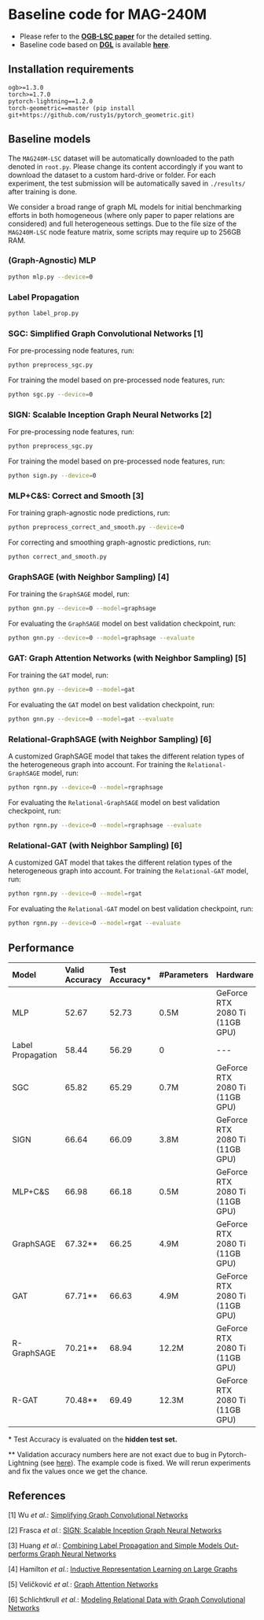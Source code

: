 # Baseline code for MAG-240M

- Please refer to the **[OGB-LSC paper](https://arxiv.org/abs/2103.09430)** for the detailed setting.
- Baseline code based on **[DGL](https://www.dgl.ai/)** is available **[here](https://github.com/dmlc/dgl/tree/master/examples/pytorch/ogb_lsc/MAG240M)**.

## Installation requirements
```
ogb>=1.3.0
torch>=1.7.0
pytorch-lightning==1.2.0
torch-geometric==master (pip install git+https://github.com/rusty1s/pytorch_geometric.git)
```

## Baseline models

The `MAG240M-LSC` dataset will be automatically downloaded to the path denoted in `root.py`.
Please change its content accordingly if you want to download the dataset to a custom hard-drive or folder.
For each experiment, the test submission will be automatically saved in `./results/` after training is done.

We consider a broad range of graph ML models for initial benchmarking efforts in both homogeneous (where only paper to paper relations are considered) and full heterogeneous settings.
Due to the file size of the `MAG240M-LSC` node feature matrix, some scripts may require up to 256GB RAM.

### (Graph-Agnostic) MLP

```bash
python mlp.py --device=0
```

### Label Propagation

```bash
python label_prop.py
```

### SGC: Simplified Graph Convolutional Networks [1]

For pre-processing node features, run:

```bash
python preprocess_sgc.py
```

For training the model based on pre-processed node features, run:

```bash
python sgc.py --device=0
```

### SIGN: Scalable Inception Graph Neural Networks [2]

For pre-processing node features, run:

```bash
python preprocess_sgc.py
```

For training the model based on pre-processed node features, run:

```bash
python sign.py --device=0
```

### MLP+C&S: Correct and Smooth [3]

For training graph-agnostic node predictions, run:

```bash
python preprocess_correct_and_smooth.py --device=0
```

For correcting and smoothing graph-agnostic predictions, run:

```bash
python correct_and_smooth.py
```

### GraphSAGE (with Neighbor Sampling) [4]

For training the `GraphSAGE` model, run:

```bash
python gnn.py --device=0 --model=graphsage
```

For evaluating the `GraphSAGE` model on best validation checkpoint, run:

```bash
python gnn.py --device=0 --model=graphsage --evaluate
```

### GAT: Graph Attention Networks (with Neighbor Sampling) [5]

For training the `GAT` model, run:

```bash
python gnn.py --device=0 --model=gat
```

For evaluating the `GAT` model on best validation checkpoint, run:

```bash
python gnn.py --device=0 --model=gat --evaluate
```

### Relational-GraphSAGE (with Neighbor Sampling) [6]

A customized GraphSAGE model that takes the different relation types of the heterogeneous graph into account.
For training the `Relational-GraphSAGE` model, run:

```bash
python rgnn.py --device=0 --model=rgraphsage
```

For evaluating the `Relational-GraphSAGE` model on best validation checkpoint, run:

```bash
python rgnn.py --device=0 --model=rgraphsage --evaluate
```

### Relational-GAT (with Neighbor Sampling) [6]

A customized GAT model that takes the different relation types of the heterogeneous graph into account.
For training the `Relational-GAT` model, run:

```bash
python rgnn.py --device=0 --model=rgat
```

For evaluating the `Relational-GAT` model on best validation checkpoint, run:

```bash
python rgnn.py --device=0 --model=rgat --evaluate
```

## Performance

| Model |Valid Accuracy | Test Accuracy*   | \#Parameters | Hardware |
|:-|:-|:-|:-|:-|
| MLP | 52.67 | 52.73 | 0.5M | GeForce RTX 2080 Ti (11GB GPU) |
| Label Propagation | 58.44 | 56.29 | 0 | --- |
| SGC | 65.82 | 65.29 | 0.7M | GeForce RTX 2080 Ti (11GB GPU) |
| SIGN | 66.64 | 66.09 | 3.8M | GeForce RTX 2080 Ti (11GB GPU) |
| MLP+C&S | 66.98 | 66.18 | 0.5M | GeForce RTX 2080 Ti (11GB GPU) |
| GraphSAGE | 67.32\*\* | 66.25 | 4.9M | GeForce RTX 2080 Ti (11GB GPU) |
| GAT | 67.71\*\* | 66.63 | 4.9M | GeForce RTX 2080 Ti (11GB GPU) |
| R-GraphSAGE | 70.21\*\* | 68.94 | 12.2M | GeForce RTX 2080 Ti (11GB GPU) |
| R-GAT | 70.48\*\* | 69.49 | 12.3M | GeForce RTX 2080 Ti (11GB GPU) |

\* Test Accuracy is evaluated on the **hidden test set.**

\*\* Validation accuracy numbers here are not exact due to bug in Pytorch-Lightning (see [here](https://github.com/snap-stanford/ogb/discussions/141#discussioncomment-584011)). The example code is fixed. We will rerun experiments and fix the values once we get the chance.

## References

[1] Wu *et al.*: [Simplifying Graph Convolutional Networks](https://arxiv.org/abs/1902.07153)

[2] Frasca *et al.*: [SIGN: Scalable Inception Graph Neural Networks](https://arxiv.org/abs/2004.11198)

[3] Huang *et al.*: [Combining Label Propagation and Simple Models Out-performs Graph Neural Networks](https://arxiv.org/abs/2010.13993)

[4] Hamilton *et al.*: [Inductive Representation Learning on Large Graphs](https://arxiv.org/abs/1706.02216)

[5] Veličković *et al.*: [Graph Attention Networks](https://arxiv.org/abs/1710.10903)

[6] Schlichtkrull *et al.*: [Modeling Relational Data with Graph Convolutional Networks](https://arxiv.org/abs/1703.06103)
